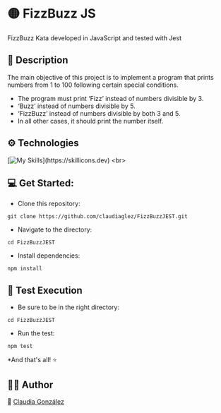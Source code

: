 # :yellow_circle: FizzBuzz JS <br>

FizzBuzz Kata developed in JavaScript and tested with Jest 

## :page_with_curl: Description

The main objective of this project is to implement a program that prints numbers from 1 to 100 following certain special conditions.

* The program must print ‘Fizz’ instead of numbers divisible by 3.
* ‘Buzz’ instead of numbers divisible by 5.
* ‘FizzBuzz’ instead of numbers divisible by both 3 and 5.
* In all other cases, it should print the number itself.


## ⚙️ Technologies

[![My Skills](https://skillicons.dev/icons?i=js,jest,)](https://skillicons.dev)
<br>


## :computer: Get Started:

* Clone this repository:
```
git clone https://github.com/claudiaglez/FizzBuzzJEST.git
```

* Navigate to the directory:
```
cd FizzBuzzJEST
```

* Install dependencies:
```
npm install
```

## :test_tube: Test Execution

* Be sure to be in the right directory:
```
cd FizzBuzzJEST
```

* Run the test:
```
npm test
```

*And that's all! :star:

  
## 👩‍💻 Author

:orange_heart: [Claudia González](https://www.linkedin.com/in/claudiaglezgarcia/)
